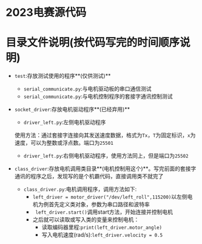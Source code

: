 # 2023电赛源代码

# 目录文件说明(按代码写完的时间顺序说明)
+ `test`:存放测试使用的程序**(仅供测试)**
  + `serial_communicate.py`:与电机驱动板的串口通信测试
  + `serial_communicate.py`:与电机控制程序的套接字通讯控制测试

+ `socket_driver`:存放电机驱动程序**(已经弃用)**
  + `driver_left.py`:左侧电机驱动程序
  
  使用方法：通过套接字连接向其发送速度数据，格式为`Tx`，`T`为固定标识，`x`为速度，可以为整数或浮点数。端口为`25501`

  + `driver_left.py`:右侧电机驱动程序，使用方法同上，但是端口为`25502`

+ `class_driver`:存放电机调用类目录**(电机控制用这个)**。写完前面的套接字通讯的程序之后，发现写的是个机霸代码，直接调用类不就完了
  + `class_driver.py`:电机调用程序，调用方法如下:
    + `left_driver = motor_driver("/dev/left_roll",115200)`以左侧电机为例首先定义类对象，参数为串口路径和波特率
    + ` left_driver.start()`调用start方法，开始连接并控制电机
    + 之后就可以读取或写入类的变量来控制电机：
      + 读取编码器里程:`print(left_driver.motor_angle)`
      + 写入电机速度(rad/s):`left_driver.velocity = 0.5`
      